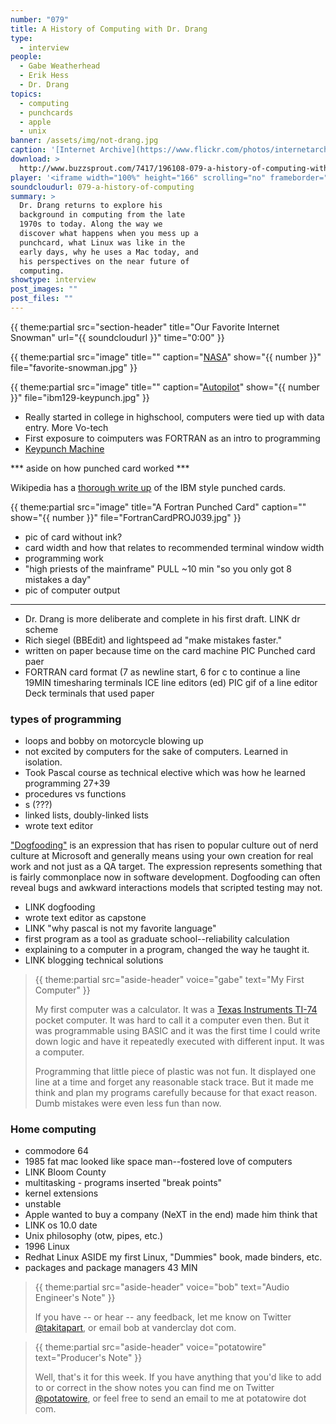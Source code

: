 ```yaml
---
number: "079"
title: A History of Computing with Dr. Drang
type:
  - interview
people:
  - Gabe Weatherhead
  - Erik Hess
  - Dr. Drang
topics:
  - computing
  - punchcards
  - apple
  - unix
banner: /assets/img/not-drang.jpg
caption: '[Internet Archive](https://www.flickr.com/photos/internetarchivebookimages/14783937073)'
download: >
  http://www.buzzsprout.com/7417/196108-079-a-history-of-computing-with-dr-drang.mp3
player: '<iframe width="100%" height="166" scrolling="no" frameborder="no" src="https://w.soundcloud.com/player/?url=https%3A//api.soundcloud.com/tracks/162879096%3Fsecret_token%3Ds-rUEto&color=ff5500&auto_play=false&hide_related=false&show_comments=true&show_user=true&show_reposts=false"></iframe>'
soundcloudurl: 079-a-history-of-computing
summary: >
  Dr. Drang returns to explore his
  background in computing from the late
  1970s to today. Along the way we
  discover what happens when you mess up a
  punchcard, what Linux was like in the
  early days, why he uses a Mac today, and
  his perspectives on the near future of
  computing.
showtype: interview
post_images: ""
post_files: ""
---
```


{{ theme:partial src="section-header" title="Our Favorite Internet Snowman" url="{{ soundcloudurl }}" time="0:00" }}

{{ theme:partial src="image" title="" caption="[NASA](https://www.flickr.com/photos/nasacommons/7538102080/in/photostream/)" show="{{ number }}" file="favorite-snowman.jpg" }}


{{ theme:partial src="image" title="" caption="[Autopilot](http://en.wikipedia.org/wiki/File:IBM_129_Card_Data_Recorder.jpg)" show="{{ number }}" file="ibm129-keypunch.jpg" }}

* Really started in college in highschool, computers were tied up with data entry. More Vo-tech
* First exposure to coimputers was FORTRAN as an intro to programming
* [Keypunch Machine](http://en.wikipedia.org/wiki/Keypunch_machine)

*** aside on how punched card worked ***

Wikipedia has a [thorough write up](http://en.wikipedia.org/wiki/Punched_card) of the IBM style punched cards.

{{ theme:partial src="image" title="A Fortran Punched Card" caption="" show="{{ number }}" file="FortranCardPROJ039.jpg" }}


- pic of card without ink?
- card width and how that relates to recommended terminal window width
- programming work
- "high priests of the mainframe"
PULL ~10 min "so you only got 8 mistakes a day"
- pic of computer output
***
- Dr. Drang is more deliberate and complete in his first draft.
LINK dr scheme
- Rich siegel (BBEdit) and lightspeed ad "make mistakes faster."
- written on paper because time  on the card machine
PIC Punched card paer
- FORTRAN card format (7 as newline start, 6 for c to continue a line
19MIN
timesharing terminals
ICE
line editors (ed)
PIC gif of a line editor
Deck terminals that used paper

### types of programming
- loops and bobby on motorcycle blowing up
- not excited by computers for the sake of computers. Learned in isolation.
- Took Pascal course as technical elective which was how he learned programming 
27+39
- procedures vs functions
- s (???)
- linked lists, doubly-linked lists
- wrote text editor

["Dogfooding"](http://www.newrepublic.com/article/115349/dogfooding-tech-slang-working-out-glitches) is an expression that has risen to popular culture out of nerd culture at Microsoft and generally means using your own creation for real work and not just as a QA target. The expression represents something that is fairly commonplace now in software development. Dogfooding can often reveal bugs and awkward interactions models that scripted testing may not.

- LINK dogfooding
- wrote text editor as capstone
- LINK "why pascal is not my favorite language"
- first program as a tool as graduate school--reliability calculation
- explaining to a computer in a program, changed the way he taught it.
- LINK blogging technical solutions

> {{ theme:partial src="aside-header" voice="gabe" text="My First Computer" }}
>
> My first computer was a calculator. It was a [Texas Instruments TI-74](http://en.wikipedia.org/wiki/TI-74) pocket computer. It was hard to call it a computer even then. But it was programmable using BASIC and it was the first time I could write down logic and have it repeatedly executed with different input. It was a computer.
> 
> Programming that little piece of plastic was not fun. It displayed one line at a time and forget any reasonable stack trace. But it made me think and plan my programs carefully because for that exact reason. Dumb mistakes were even less fun than now.


### Home computing
- commodore 64 
- 1985 fat mac looked like space man--fostered love of computers
- LINK Bloom County
- multitasking - programs inserted "break points"
- kernel extensions
- unstable
- Apple wanted to buy a company (NeXT in the end) made him think that 
- LINK os 10.0 date
- Unix philosophy (otw, pipes, etc.)
- 1996 Linux
- Redhat Linux
ASIDE my first Linux, "Dummies" book, made binders, etc.
- packages and package managers
43 MIN
> {{ theme:partial src="aside-header" voice="bob" text="Audio Engineer's Note" }}
>
> If you have -- or hear -- any feedback, let me know on Twitter [@takitapart](http://twitter.com/takitapart/), or email bob at vanderclay dot com.

> {{ theme:partial src="aside-header" voice="potatowire" text="Producer's Note" }}
>
> Well, that's it for this week. If you have anything that you'd like to add to or correct in the show notes you can find me on Twitter [@potatowire](http://twitter.com/potatowire/), or feel free to send an email to me at potatowire dot com.
